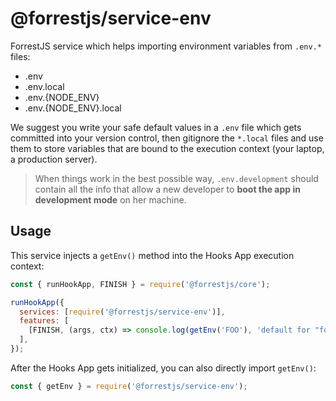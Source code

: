 # @forrestjs/service-env

ForrestJS service which helps importing environment variables from `.env.*` files:

- .env
- .env.local
- .env.{NODE_ENV}
- .env.{NODE_ENV}.local

We suggest you write your safe default values in a `.env` file which gets committed into
your version control, then gitignore the `*.local` files and use them to store variables
that are bound to the execution context (your laptop, a production server).

> When things work in the best possible way, `.env.development` should contain all the info
> that allow a new developer to **boot the app in development mode** on her machine.

## Usage

This service injects a `getEnv()` method into the Hooks App execution context:

```js
const { runHookApp, FINISH } = require('@forrestjs/core');

runHookApp({
  services: [require('@forrestjs/service-env')],
  features: [
    [FINISH, (args, ctx) => console.log(getEnv('FOO'), 'default for "foo"')],
  ],
});
```

After the Hooks App gets initialized, you can also directly import `getEnv()`:

```js
const { getEnv } = require('@forrestjs/service-env');
```
